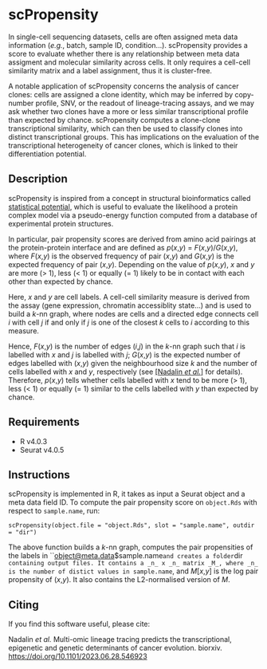 # scPropensity


In single-cell sequencing datasets, cells are often assigned meta data information (_e.g._, batch, sample ID, condition...). 
scPropensity provides a score to evaluate whether there is any relationship between meta data assigment and molecular similarity across cells. It only requires a cell-cell similarity matrix and a label assignment, thus it is cluster-free.

A notable application of scPropensity concerns the analysis of cancer clones: cells are assigned a clone identity, which may be inferred by copy-number profile, SNV, or the readout of lineage-tracing assays, and we may ask whether two clones have a more or less similar transcriptional profile than expected by chance. scPropensity computes a clone-clone transcriptional similarity, which can then be used to classify clones into distinct transcriptional groups. This has implications on the evaluation of the transcriptional heterogeneity of cancer clones, which is linked to their differentiation potential.

## Description

scPropensity is inspired from a concept in structural bioinformatics called [statistical potential](https://en.wikipedia.org/wiki/Statistical_potential), which is useful to evaluate the likelihood a protein complex model via a pseudo-energy function computed from a database of experimental protein structures. 

In particular, pair propensity scores are derived from amino acid pairings at the protein-protein interface and are defined as _p_(_x_,_y_) = _F_(_x_,_y_)/_G_(_x_,_y_), where _F_(_x_,_y_) is the observed frequency of pair (_x_,_y_) and _G_(_x_,_y_) is the expected frequency of pair (_x_,_y_). Depending on the value of _p_(_x_,_y_), _x_ and _y_ are more (> 1), less (< 1) or equally (= 1) likely to be in contact with each other than expected by chance.

Here, _x_ and _y_ are cell labels.
A cell-cell similarity measure is derived from the assay (gene expression, chromatin accessiblity state...) and is used to build a _k_-nn graph, where nodes are cells and a directed edge connects cell _i_ with cell _j_ if and only if _j_ is one of the closest _k_ cells to _i_ according to this measure. 

Hence, _F_(_x_,_y_) is the number of edges (_i_,_j_) in the _k_-nn graph such that _i_ is labelled with _x_ and _j_ is labelled with _j_; 
_G_(_x_,_y_) is the expected number of edges labelled with (_x_,_y_) given the neighbourhood size _k_ and the number of cells labelled with _x_ and _y_, respectively  (see [[Nadalin _et al._]](https://doi.org/10.1101/2023.06.28.546923) for details).
Therefore, _p_(_x_,_y_) tells whether cells labelled with _x_ tend to be more (> 1), less (< 1) or equally (= 1) similar to the cells labelled with _y_ than expected by chance. 


## Requirements

+ R v4.0.3
+ Seurat v4.0.5

## Instructions

scPropensity is implemented in R, it takes as input a Seurat object and a meta data field ID.
To compute the pair propensity score on `object.Rds` with respect to `sample.name`, run:

```
scPropensity(object.file = "object.Rds", slot = "sample.name", outdir = "dir")
```

The above function builds a _k_-nn graph, computes the pair propensities of the labels in ``object@meta.data$sample.name` and creates a folder `dir` containing output files. It contains a _n_ x _n_ matrix _M_, where _n_ is the number of distict values in sample.name`, and _M_\[_x_,_y_\] is the log pair propensity of (_x_,_y_). It also contains the L2-normalised version of _M_.

## Citing

If you find this software useful, please cite:

Nadalin _et al._ Multi-omic lineage tracing predicts the transcriptional, epigenetic and genetic determinants of cancer evolution. biorxiv. https://doi.org/10.1101/2023.06.28.546923
